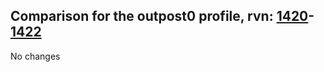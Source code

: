 ## Comparison for the outpost0 profile, rvn: [1420](https://github.com/PRO100KatYT/FortniteProfileRevisions/tree/main/profiles/outpost0/1420%20outpost0.json)-[1422](https://github.com/PRO100KatYT/FortniteProfileRevisions/tree/main/profiles/outpost0/1422%20outpost0.json)

No changes
